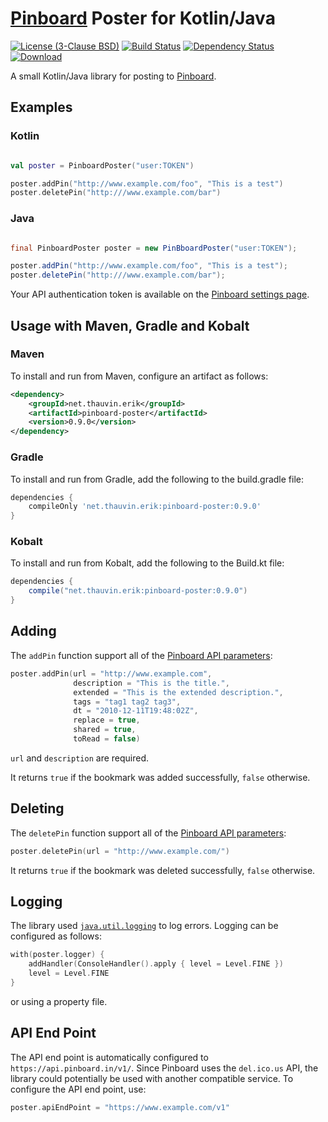 # [Pinboard](https://pinboard.in) Poster for Kotlin/Java

[![License (3-Clause BSD)](https://img.shields.io/badge/license-BSD%203--Clause-blue.svg?style=flat-square)](http://opensource.org/licenses/BSD-3-Clause) [![Build Status](https://travis-ci.org/ethauvin/pinboard-poster.svg?branch=master)](https://travis-ci.org/ethauvin/pinboard-poster) [![Dependency Status](https://www.versioneye.com/user/projects/591c0293b81f680038a784b3/badge.svg?style=flat-square)](https://www.versioneye.com/user/projects/58ff729f6ac171425cd00acf) [![Download](https://api.bintray.com/packages/ethauvin/maven/pinboard-poster/images/download.svg) ](https://bintray.com/ethauvin/maven/pinboard-poster/_latestVersion)

A small Kotlin/Java library for posting to [Pinboard](https://pinboard.in).

## Examples

### Kotlin

```kotlin

val poster = PinboardPoster("user:TOKEN")

poster.addPin("http://www.example.com/foo", "This is a test")
poster.deletePin("http:///www.example.com/bar")

```

### Java
```java

final PinboardPoster poster = new PinBboardPoster("user:TOKEN");

poster.addPin("http://www.example.com/foo", "This is a test");
poster.deletePin("http:///www.example.com/bar");
```

Your API authentication token is available on the [Pinboard settings page](https://pinboard.in/settings/password).

## Usage with Maven, Gradle and Kobalt

### Maven

To install and run from Maven, configure an artifact as follows:

```xml
<dependency>
    <groupId>net.thauvin.erik</groupId>
    <artifactId>pinboard-poster</artifactId>
    <version>0.9.0</version>
</dependency>
```

### Gradle

To install and run from Gradle, add the following to the build.gradle file:

```gradle
dependencies {
    compileOnly 'net.thauvin.erik:pinboard-poster:0.9.0'
}
```

### Kobalt

To install and run from Kobalt, add the following to the Build.kt file:

```gradle
dependencies {
    compile("net.thauvin.erik:pinboard-poster:0.9.0")
}
```

## Adding

The `addPin` function support all of the [Pinboard API parameters](https://pinboard.in/api/#posts_add):

```kotlin
poster.addPin(url = "http://www.example.com",
              description = "This is the title.",
              extended = "This is the extended description.",
              tags = "tag1 tag2 tag3",
              dt = "2010-12-11T19:48:02Z",
              replace = true,
              shared = true,
              toRead = false)
```

`url` and `description` are required.

It returns `true` if the bookmark was added successfully, `false` otherwise.

## Deleting

The `deletePin` function support all of the [Pinboard API parameters](https://pinboard.in/api/#posts_delete):

```kotlin
poster.deletePin(url = "http://www.example.com/")
```

It returns `true` if the bookmark was deleted successfully, `false` otherwise.

## Logging

The library used [`java.util.logging`](https://docs.oracle.com/javase/8/docs/api/java/util/logging/package-summary.html) to log errors. Logging can be configured as follows:

```kotlin
with(poster.logger) {
    addHandler(ConsoleHandler().apply { level = Level.FINE })
    level = Level.FINE
}
```

or using a property file.

## API End Point

The API end point is automatically configured to `https://api.pinboard.in/v1/`. Since Pinboard uses the `del.ico.us` API, the library could potentially be used with another compatible service. To configure the API end point, use:

```kotlin
poster.apiEndPoint = "https://www.example.com/v1"
```